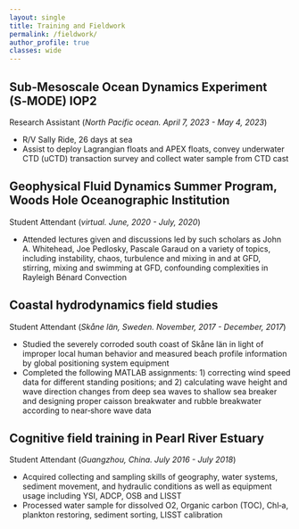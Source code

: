 ```yaml
---
layout: single
title: Training and Fieldwork
permalink: /fieldwork/
author_profile: true
classes: wide
---
```



## Sub‑Mesoscale Ocean Dynamics Experiment (S‑MODE) IOP2
Research Assistant (*North Pacific ocean. April 7, 2023 - May 4, 2023*)
* R/V Sally Ride, 26 days at sea
* Assist to deploy Lagrangian floats and APEX floats, convey underwater CTD (uCTD) transaction survey and collect water sample from CTD cast


## Geophysical Fluid Dynamics Summer Program, Woods Hole Oceanographic Institution
Student Attendant (*virtual. June, 2020 - July, 2020*)
* Attended lectures given and discussions led by such scholars as John A. Whitehead, Joe Pedlosky, Pascale Garaud on a variety of topics, including instability, chaos, turbulence and mixing in and at GFD, stirring, mixing and swimming at GFD, confounding complexities in Rayleigh Bénard Convection


## Coastal hydrodynamics field studies
Student Attendant (*Skåne län, Sweden. November, 2017 - December, 2017*)
* Studied the severely corroded south coast of Skåne län in light of improper local human behavior and measured beach profile information by global positioning system equipment
* Completed the following MATLAB assignments: 1) correcting wind speed data for different standing positions; and 2) calculating wave height and wave direction changes from deep sea waves to shallow sea breaker and designing proper caisson breakwater and rubble breakwater according to near‑shore wave data


## Cognitive field training in Pearl River Estuary
Student Attendant (*Guangzhou, China. July 2016 - July 2018*)
* Acquired collecting and sampling skills of geography, water systems, sediment movement, and hydraulic conditions as well as equipment usage including YSI, ADCP, OSB and LISST
* Processed water sample for dissolved O2, Organic carbon (TOC), Chl‑a, plankton restoring, sediment sorting, LISST calibration










